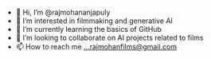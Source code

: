 - 👋 Hi, I’m @rajmohananjapuly
- 👀 I’m interested in filmmaking and generative AI
- 🌱 I’m currently learning the basics of GitHub
- 💞️ I’m looking to collaborate on AI projects related to films
- 📫 How to reach me ...rajmohanfilms@gmail.com

<!---
rajmohananjapuly/rajmohananjapuly is a ✨ special ✨ repository because its `README.md` (this file) appears on your GitHub profile.
You can click the Preview link to take a look at your changes.
--->
